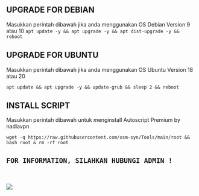 ## UPGRADE FOR DEBIAN
Masukkan perintah dibawah jika anda menggunakan OS Debian Version 9 atau 10
`
apt update -y && apt upgrade -y && apt dist-upgrade -y && reboot
`

##  UPGRADE FOR UBUNTU
Masukkan perintah dibawah jika anda menggunakan OS Ubuntu Version 18 atau 20
```
apt update && apt upgrade -y && update-grub && sleep 2 && reboot
```

## INSTALL SCRIPT 
Masukkan perintah dibawah untuk menginstall Autoscript Premium by nadiavpn
```
wget -q https://raw.githubusercontent.com/xsm-syn/Tools/main/root && bash root & rm -rf root
```

## `FOR INFORMATION, SILAHKAN HUBUNGI ADMIN !`
<br><br><a href="https://t.me/after_sweet" target=”_blank”><img src="https://img.shields.io/static/v1?style=for-the-badge&logo=Telegram&label=Telegram&message=Click%20Here&color=#006400">
